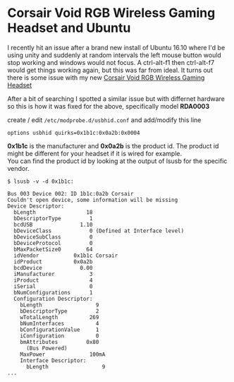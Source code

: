 #  Corsair Void RGB Wireless Gaming Headset and Ubuntu
I recently hit an issue after a brand new install of Ubuntu 16.10 where I'd be using unity and suddenly at random intervals the left mouse button would stop working and windows would not focus. A ctrl-alt-f1 then ctrl-alt-f7 would get things working again, but this was far from ideal.
It turns out there is some issue with my new [Corsair Void RGB Wireless Gaming Headset](http://www.corsair.com/en-gb/void-wireless-dolby-7-1-gaming-headset)

After a bit of searching I spotted a similar issue but with differnet hardware so this is how it was fixed for the above, specifically model **RDA0003**

create / edit `/etc/modprobe.d/usbhid.conf` and add/modify this line

`
options usbhid quirks=0x1b1c:0x0a2b:0x0004
`

**0x1b1c** is the manufacturer and **0x0a2b** is the product id. The product id might be different for your headset if it is wired for example.  
You can find the product id by looking at the output of lsusb for the specific vendor.

```
$ lsusb -v -d 0x1b1c:

Bus 003 Device 002: ID 1b1c:0a2b Corsair 
Couldn't open device, some information will be missing
Device Descriptor:
  bLength                18
  bDescriptorType         1
  bcdUSB               1.10
  bDeviceClass            0 (Defined at Interface level)
  bDeviceSubClass         0 
  bDeviceProtocol         0 
  bMaxPacketSize0        64
  idVendor           0x1b1c Corsair
  idProduct          0x0a2b 
  bcdDevice            0.00
  iManufacturer           3 
  iProduct                4 
  iSerial                 0 
  bNumConfigurations      1
  Configuration Descriptor:
    bLength                 9
    bDescriptorType         2
    wTotalLength          269
    bNumInterfaces          4
    bConfigurationValue     1
    iConfiguration          0 
    bmAttributes         0x80
      (Bus Powered)
    MaxPower              100mA
    Interface Descriptor:
      bLength                 9
...
```

